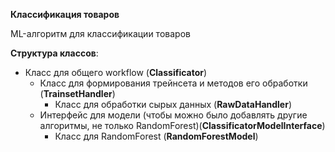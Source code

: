 **Классификация товаров**

ML-алгоритм для классификации товаров

**Структура классов**:  

* Класс для общего workflow (**Classificator**)  
    * Класс для формирования трейнсета и методов его обработки (**TrainsetHandler**)  
        * Класс для обработки сырых данных (**RawDataHandler**)  
    * Интерфейс для модели (чтобы можно было добавлять другие алгоритмы, не только RandomForest)(**ClassificatorModelInterface**)  
        * Класс для RandomForest (**RandomForestModel**)  